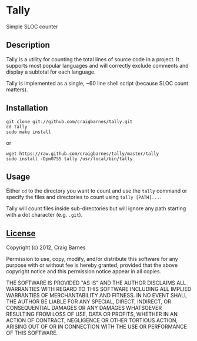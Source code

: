 Tally
=====
Simple SLOC counter

Description
-----------

Tally is a utility for counting the total lines of source code in a project.
It supports most popular languages and will correctly exclude comments and
display a subtotal for each language.

Tally is implemented as a single, ~60 line shell script
(because SLOC count matters).

Installation
------------

    git clone git://github.com/craigbarnes/tally.git
    cd tally
    sudo make install

or

    wget https://raw.github.com/craigbarnes/tally/master/tally
    sudo install -Dpm0755 tally /usr/local/bin/tally

Usage
-----

Either `cd` to the directory you want to count and use the `tally` command
or specify the files and directories to count using `tally [PATH]...`.

Tally will count files inside sub-directories but will ignore any path
starting with a dot character (e.g. `.git`).

[License](http://en.wikipedia.org/wiki/ISC_license "ISC license")
---------

Copyright (c) 2012, Craig Barnes

Permission to use, copy, modify, and/or distribute this software for any
purpose with or without fee is hereby granted, provided that the above
copyright notice and this permission notice appear in all copies.

THE SOFTWARE IS PROVIDED "AS IS" AND THE AUTHOR DISCLAIMS ALL WARRANTIES
WITH REGARD TO THIS SOFTWARE INCLUDING ALL IMPLIED WARRANTIES OF
MERCHANTABILITY AND FITNESS. IN NO EVENT SHALL THE AUTHOR BE LIABLE FOR ANY
SPECIAL, DIRECT, INDIRECT, OR CONSEQUENTIAL DAMAGES OR ANY DAMAGES
WHATSOEVER RESULTING FROM LOSS OF USE, DATA OR PROFITS, WHETHER IN AN ACTION
OF CONTRACT, NEGLIGENCE OR OTHER TORTIOUS ACTION, ARISING OUT OF OR IN
CONNECTION WITH THE USE OR PERFORMANCE OF THIS SOFTWARE.
